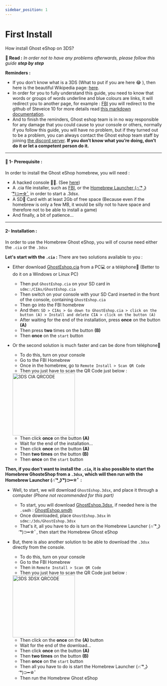 ```yaml
---
sidebar_position: 1
---
```


# First Install

How install Ghost eShop on 3DS?


**📙 Read :**
*In order not to have any problems afterwards, please follow this guide **step by step***

**Reminders :**
* If you don’t know what is a 3DS (What to put if you are here 😂 ), then here is the beautiful Wikipedia page: [here](https://en.wikipedia.org/wiki/Nintendo_3DS).
* In order for you to fully understand this guide, you need to know that words or groups of words underline and blue colours are links, it will redirect you to another page, for example : [FBI](https://github.com/Steveice10/FBI) you will redirect to the github of Steveice 10 for more details read [this markdown documentation](https://cours-web.ch/divers/markdown/).
* And to finish the reminders, Ghost eshop team is in no way responsible for any damage that you could cause to your console or others, normally if you follow this guide, you will have no problem, but if they turned out to be a problem, you can always contact the Ghost eshop team staff by joining [the discord server](https://discord.gg/ENFGnYrKMf).
**If you don’t know what you’re doing, don’t do it or let a competent person do it.**

___
#### 🏁 1- Prerequisite :
In order to install the Ghost eShop homebrew, you will need :

* A hacked console 🏴‍☠️. (See [here](https://3ds.hacks.guide/))
* A .cia file installer, such as [FBI](https://github.com/Steveice10/FBI), or the [Homebrew Launcher (∩ ͡° ͜ʖ ͡°)⊃━☆ﾟ](https://github.com/fincs/new-hbmenu) in order to start a .3dsx.
* A SD💾 Card with at least 2Gb of free space (Because even if the homebrew is only a few MB, it would be silly not to have space and therefore not to be able to install a game)
* And finally, a bit of patience...

___
#### 2- Installation :

In order to use the Homebrew Ghost eShop, you will of course need either the ```.cia``` or the ```.3dsx```

**Let's start with the ```.cia``` :**
There are two solutions available to you :
* Either download [GhostEshop.cia](https://cdn.ghosteshop.com/Homebrew/GhostEshop.cia) from a PC💻 or a téléphone📱 (Better to do it on a Windows or Linux PC)

    * Then put ```GhostEshop.cia``` on your SD card in ```sdmc:/CIAs/GhostEshop.cia```
    * Then switch on your console with your SD Card inserted in the front of the console, containing ```GhostEshop.cia```
    * Then go into the FBI homebrew
    * And then: ```SD > CIAs > Go down to GhostEshop.cia > click on the button (A) > Install and delete CIA > click on the button (A)```
    * After waiting for the end of the installation, press **once** on the button **(A)**
    * Then press **two** times on the button **(B)**
    * Then **once** on the ```start``` button

* Or the second solution is much faster and can be done from téléphone📱

    * To do this, turn on your console
    * Go to the FBI Homebrew
    * Once in the homebrew, go to ```Remote Install > Scan QR Code```
    * Then you just have to scan the QR Code just below : 
    <img src="https://cdn.ghosteshop.com/Homebrew/GhostEshop%20%28.cia%29.png" alt="3DS CIA QRCODE" width="200" height="200" />
    
    * Then click **once** on the button **(A)**
    * Wait for the end of the installation...
    * Then click **once** on the button **(A)**
    * Then **two times** on the button **(B)**
    * Then **once** on the ```start``` button


**Then, if you don't want to install the ```.cia```, it is also possible to start the Homebrew GhosteShop from a ```.3dsx```, which will then run with the Homebrew Launcher (∩ ͡° ͜ʖ ͡°)⊃━☆ﾟ :**
* Well, to start, we will download ```GhostEshop.3dsx```, and place it through a computer *(Phone not recommended for this part)*
    * To start, you will download [GhostEshop.3dsx](https://cdn.ghosteshop.com/Homebrew/GhostEshop.3dsx), if needed here is the ```.smdh``` : [GhostEshop.smdh](https://cdn.ghosteshop.com/Homebrew/GhostEshop.smdh)
    * Once downloaded, place ```GhostEshop.3dsx``` in ```sdmc:/3ds/GhostEshop.3dsx```
    * That's it, all you have to do is turn on the Homebrew Launcher (∩ ͡° ͜ʖ ͡°)⊃━☆ﾟ, then start the Homebrew Ghost eShop

* But, there is also another solution to be able to download the ```.3dsx``` directly from the console.
    * To do this, turn on your console
    * Go to the FBI Homebrew
    * Then in ```Remote Install > Scan QR Code```
    * Then you just have to scan the QR Code just below :
    <img src="https://cdn.ghosteshop.com/Homebrew/GhostEshop%20%28.3dsx%29.png" alt="3DS 3DSX QRCODE" width="200" height="200" />

    * Then click on the **once** on the **(A)** button
    * Wait for the end of the download...
    * Then click **once** on the button **(A)**
    * Then **two times** on the button **(B)**
    * Then **once** on the ```start``` button
    * Then all you have to do is start the Homebrew Launcher (∩ ͡° ͜ʖ ͡°)⊃━☆ﾟ
    * Then run the Homebrew Ghost eShop